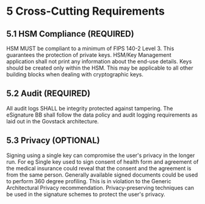 # 5 Cross-Cutting Requirements

## 5.1 HSM Compliance (REQUIRED)

HSM MUST be compliant to a minimum of FIPS 140-2 Level 3. This guarantees the protection of private keys. HSM/Key Management application shall not print any information about the end-use details. Keys should be created only within the HSM. This may be applicable to all other building blocks when dealing with cryptographic keys.

## 5.2 Audit (REQUIRED)

All audit logs SHALL be integrity protected against tampering. The eSignature BB shall follow the data policy and audit logging requirements as laid out in the Govstack architecture.

## 5.3 Privacy (OPTIONAL)

Signing using a single key can compromise the user's privacy in the longer run. For eg Single key used to sign consent of health form and agreement of the medical insurance could  reveal that the consent and the agreement is from the same person. Generally available signed documents could be used to perform 360 degree profiling. This is in violation to the Generic Architectural Privacy recommendation. Privacy-preserving techniques can be used in the signature schemes to protect the user's privacy.
